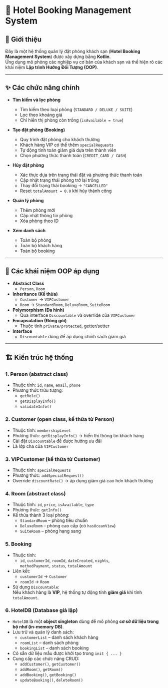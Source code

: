 # 🏨 Hotel Booking Management System

## 📌 Giới thiệu
Đây là một hệ thống quản lý đặt phòng khách sạn (**Hotel Booking Management System**) được xây dựng bằng **Kotlin**.  
Ứng dụng mô phỏng các nghiệp vụ cơ bản của khách sạn và thể hiện rõ các khái niệm **Lập trình Hướng Đối Tượng (OOP)**.

---

## ✨ Các chức năng chính
- **Tìm kiếm và lọc phòng**
  - Tìm kiếm theo loại phòng (`STANDARD / DELUXE / SUITE`)
  - Lọc theo khoảng giá
  - Chỉ hiển thị phòng còn trống (`isAvailable = true`)

- **Tạo đặt phòng (Booking)**
  - Quy trình đặt phòng cho khách thường
  - Khách hàng VIP có thể thêm `specialRequests`
  - Tự động tính toán giảm giá dựa trên thành viên
  - Chọn phương thức thanh toán (`CREDIT_CARD / CASH`)

- **Hủy đặt phòng**
  - Xác thực dựa trên trạng thái đặt và phương thức thanh toán
  - Cập nhật trạng thái phòng trở lại trống
  - Thay đổi trạng thái booking → `"CANCELLED"`
  - Reset `totalAmount = 0.0` khi hủy thành công

- **Quản lý phòng**
  - Thêm phòng mới
  - Cập nhật thông tin phòng
  - Xóa phòng theo ID

- **Xem danh sách**
  - Toàn bộ phòng
  - Toàn bộ khách hàng
  - Toàn bộ booking

---

## 🧩 Các khái niệm OOP áp dụng
- **Abstract Class**  
  - `Person`, `Room`
- **Inheritance (Kế thừa)**  
  - `Customer` → `VIPCustomer`  
  - `Room` → `StandardRoom`, `DeluxeRoom`, `SuiteRoom`
- **Polymorphism (Đa hình)**  
  - Qua interface `Discountable` và override của `VIPCustomer`
- **Encapsulation (Đóng gói)**  
  - Thuộc tính `private/protected`, getter/setter
- **Interface**  
  - `Discountable` dùng để áp dụng chính sách giảm giá

---

## 🏗️ Kiến trúc hệ thống

### 1. Person (abstract class)
- Thuộc tính: `id`, `name`, `email`, `phone`
- Phương thức trừu tượng:  
  - `getRole()`
  - `getDisplayInfo()`
  - `validateInfo()`

### 2. Customer (open class, kế thừa từ Person)
- Thuộc tính: `membershipLevel`
- Phương thức: `getDisplayInfo()` → hiển thị thông tin khách hàng
- Cài đặt `Discountable` để được hưởng ưu đãi
- Là lớp cha của `VIPCustomer`

### 3. VIPCustomer (kế thừa từ Customer)
- Thuộc tính: `specialRequests`
- Phương thức: `addSpecialRequest()`
- Override `discountRate()` → áp dụng giảm giá cao hơn khách thường

### 4. Room (abstract class)
- Thuộc tính: `id`, `price`, `isAvailable`, `type`
- Phương thức: `getInfo()`
- Kế thừa thành 3 loại phòng:
  - `StandardRoom` – phòng tiêu chuẩn
  - `DeluxeRoom` – phòng cao cấp (có `hasOceanView`)
  - `SuiteRoom` – phòng hạng sang

### 5. Booking
- Thuộc tính:  
  - `id`, `customerId`, `roomId`, `dateCreated`, `nights`,  
    `methodPayment`, `status`, `totalAmount`
- Liên kết:
  - `customerId` → `Customer`
  - `roomId` → `Room`
- Sử dụng `Discountable`:  
  Nếu khách hàng là **VIP**, hệ thống tự động tính **giảm giá** khi tính `totalAmount`.
  
### 6. HotelDB (Database giả lập)
- `HotelDB` là một **object singleton** dùng để mô phỏng **cơ sở dữ liệu trong bộ nhớ (in-memory DB)**.
- Lưu trữ và quản lý danh sách:
  - `customerList` – danh sách khách hàng
  - `roomList` – danh sách phòng
  - `bookingList` – danh sách booking
- Có sẵn dữ liệu mẫu được khởi tạo trong `init { ... }`
- Cung cấp các chức năng CRUD:
  - `addCustomer()`, `getCustomer()`
  - `addRoom()`, `getRoom()`
  - `addBooking()`, `getBooking()`
  - `updateBooking()`, `deleteRoom()`
